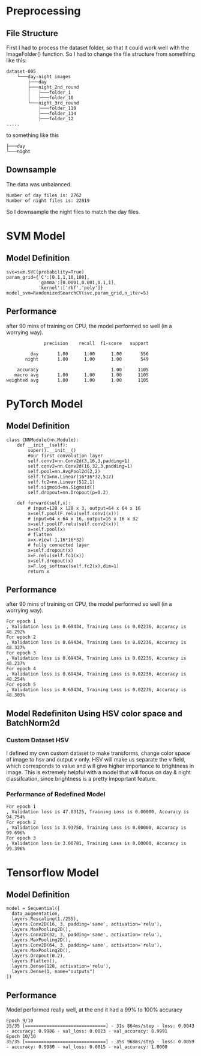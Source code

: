 # Preprocessing 
## File Structure
First I had to process the dataset folder, so that it could work well with the ImageFolder() function.
  So I had to change the file structure from something like this:
  ```
  dataset-005
      └───day-night images
          ├───day
          ├───night_2nd_round
          │   ├───folder_1
          │   ├───folder_10
          └───night_3rd_round
              ├───folder_110
              ├───folder_114
              ├───folder_12
  .....
  ```
  to something like this
  ```
  ├───day
  └───night
  ```
## Downsample
The data was unbalanced.
```
Number of day files is: 2762
Number of night files is: 22819
```
So I downsample the night files to match the day files.
# SVM Model
## Model Definition
```
svc=svm.SVC(probability=True)
param_grid={'C':[0.1,1,10,100], 
            'gamma':[0.0001,0.001,0.1,1], 
            'kernel':['rbf','poly']} 
model_svm=RandomizedSearchCV(svc,param_grid,n_iter=5)
```
## Performance
after 90 mins of training on CPU, the model performed so well (in a worrying way).
```
              precision    recall  f1-score   support

         day       1.00      1.00      1.00       556
       night       1.00      1.00      1.00       549

    accuracy                           1.00      1105
   macro avg       1.00      1.00      1.00      1105
weighted avg       1.00      1.00      1.00      1105
```
# PyTorch Model
## Model Definition
```
class CNNModule(nn.Module):
    def __init__(self):
        super().__init__()
        #our first convolution layer
        self.conv1=nn.Conv2d(3,16,3,padding=1) 
        self.conv2=nn.Conv2d(16,32,3,padding=1)
        self.pool=nn.AvgPool2d(2,2)
        self.fc1=nn.Linear(16*16*32,512)
        self.fc2=nn.Linear(512,1)
        self.sigmoid=nn.Sigmoid()
        self.dropout=nn.Dropout(p=0.2)

    def forward(self,x):
        # input=128 x 128 x 3, output=64 x 64 x 16
        x=self.pool(F.relu(self.conv1(x)))
        # input=64 x 64 x 16, output=16 x 16 x 32
        x=self.pool(F.relu(self.conv2(x)))
        x=self.pool(x)
        # flatten
        x=x.view(-1,16*16*32)        
        # fully connected layer
        x=self.dropout(x)
        x=F.relu(self.fc1(x))
        x=self.dropout(x)
        x=F.log_softmax(self.fc2(x),dim=1)
        return x   

```
## Performance
after 90 mins of training on CPU, the model performed so well (in a worrying way).
```
For epoch 1
, Validation loss is 0.69434, Training Loss is 0.02236, Accuracy is 48.292%
For epoch 2
, Validation loss is 0.69434, Training Loss is 0.02236, Accuracy is 48.327%
For epoch 3
, Validation loss is 0.69434, Training Loss is 0.02236, Accuracy is 48.237%
For epoch 4
, Validation loss is 0.69434, Training Loss is 0.02236, Accuracy is 48.254%
For epoch 5
, Validation loss is 0.69434, Training Loss is 0.02236, Accuracy is 48.303%
```
## Model Redefiniton Using HSV color space and BatchNorm2d
### Custom Dataset HSV
I defined my own custom dataset to make transforms, change color space of image to hsv and output v only. HSV will make us separate the v field, which corresponds to value and will give higher importance to brightness in image. 
This is extremely helpful with a model that will focus on day & night classifcation, since brightness is a pretty impoprtant feature. 

### Performance of Redefined Model
```
For epoch 1
, Validation loss is 47.03125, Training Loss is 0.00000, Accuracy is 94.754%
For epoch 2
, Validation loss is 3.93750, Training Loss is 0.00000, Accuracy is 99.696%
For epoch 3
, Validation loss is 3.00781, Training Loss is 0.00000, Accuracy is 99.396%
```
# Tensorflow Model
## Model Definition
```
model = Sequential([
  data_augmentation,
  layers.Rescaling(1./255),
  layers.Conv2D(16, 3, padding='same', activation='relu'),
  layers.MaxPooling2D(),
  layers.Conv2D(32, 3, padding='same', activation='relu'),
  layers.MaxPooling2D(),
  layers.Conv2D(64, 3, padding='same', activation='relu'),
  layers.MaxPooling2D(),
  layers.Dropout(0.2),
  layers.Flatten(),
  layers.Dense(128, activation='relu'),
  layers.Dense(1, name="outputs")
])
```
## Performance 
Model performed really well, at the end it had a 99% to 100% accuracy
```
Epoch 9/10
35/35 [==============================] - 31s 864ms/step - loss: 0.0043 - accuracy: 0.9986 - val_loss: 0.0023 - val_accuracy: 0.9991
Epoch 10/10
35/35 [==============================] - 35s 968ms/step - loss: 0.0059 - accuracy: 0.9980 - val_loss: 0.0015 - val_accuracy: 1.0000
```
